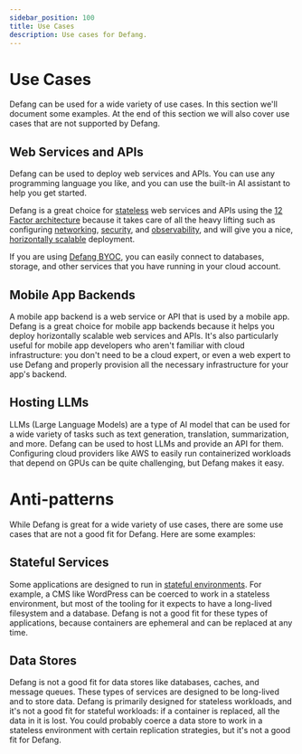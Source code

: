 ```yaml
---
sidebar_position: 100
title: Use Cases
description: Use cases for Defang.
---
```


# Use Cases

Defang can be used for a wide variety of use cases. In this section we'll document some examples. At the end of this section we will also cover use cases that are not supported by Defang.

## Web Services and APIs

Defang can be used to deploy web services and APIs. You can use any programming language you like, and you can use the built-in AI assistant to help you get started.

Defang is a great choice for [stateless](https://www.redhat.com/en/topics/cloud-native-apps/stateful-vs-stateless#stateful-vs-stateless) web services and APIs using the [12 Factor architecture](https://12factor.net/) because it takes care of all the heavy lifting such as configuring [networking](../concepts/networking.md), [security](../concepts/security.md), and [observability](../concepts/observability.md), and will give you a nice, [horizontally scalable](https://wa.aws.amazon.com/wellarchitected/2020-07-02T19-33-23/wat.concept.horizontal-scaling.en.html) deployment.

If you are using [Defang BYOC](../concepts/defang-byoc.md), you can easily connect to databases, storage, and other services that you have running in your cloud account.

## Mobile App Backends

A mobile app backend is a web service or API that is used by a mobile app. Defang is a great choice for mobile app backends because it helps you deploy horizontally scalable web services and APIs. It's also particularly useful for mobile app developers who aren't familiar with cloud infrastructure: you don't need to be a cloud expert, or even a web expert to use Defang and properly provision all the necessary infrastructure for your app's backend.

## Hosting LLMs

LLMs (Large Language Models) are a type of AI model that can be used for a wide variety of tasks such as text generation, translation, summarization, and more. Defang can be used to host LLMs and provide an API for them. Configuring cloud providers like AWS to easily run containerized workloads that depend on GPUs can be quite challenging, but Defang makes it easy.

# Anti-patterns

While Defang is great for a wide variety of use cases, there are some use cases that are not a good fit for Defang. Here are some examples:

## Stateful Services

Some applications are designed to run in [stateful environments](https://www.redhat.com/en/topics/cloud-native-apps/stateful-vs-stateless#stateful). For example, a CMS like WordPress can be coerced to work in a stateless environment, but most of the tooling for it expects to have a long-lived filesystem and a database. Defang is not a good fit for these types of applications, because containers are ephemeral and can be replaced at any time.

## Data Stores

Defang is not a good fit for data stores like databases, caches, and message queues. These types of services are designed to be long-lived and to store data. Defang is primarily designed for stateless workloads, and it's not a good fit for stateful workloads: if a container is replaced, all the data in it is lost. You could probably coerce a data store to work in a stateless environment with certain replication strategies, but it's not a good fit for Defang.